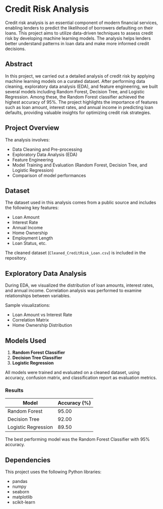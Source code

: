 # Credit Risk Analysis

Credit risk analysis is an essential component of modern financial services, enabling lenders to predict the likelihood of borrowers defaulting on their loans. This project aims to utilize data-driven techniques to assess credit risk by developing machine learning models. The analysis helps lenders better understand patterns in loan data and make more informed credit decisions.
## Abstract
In this project, we carried out a detailed analysis of credit risk by applying machine learning models on a curated dataset. After performing data cleaning, exploratory data analysis (EDA), and feature engineering, we built several models including Random Forest, Decision Tree, and Logistic Regression. Among these, the Random Forest classifier achieved the highest accuracy of 95%. The project highlights the importance of features such as loan amount, interest rates, and annual income in predicting loan defaults, providing valuable insights for optimizing credit risk strategies.

## Project Overview

The analysis involves:
- Data Cleaning and Pre-processing
- Exploratory Data Analysis (EDA)
- Feature Engineering
- Model Training and Evaluation (Random Forest, Decision Tree, and Logistic Regression)
- Comparison of model performances

## Dataset

The dataset used in this analysis comes from a public source and includes the following key features:
- Loan Amount
- Interest Rate
- Annual Income
- Home Ownership
- Employment Length
- Loan Status, etc.

The cleaned dataset (`Cleaned_CreditRisk_Loan.csv`) is included in the repository.

## Exploratory Data Analysis

During EDA, we visualized the distribution of loan amounts, interest rates, and annual income. Correlation analysis was performed to examine relationships between variables.

Sample visualizations:
- Loan Amount vs Interest Rate
- Correlation Matrix
- Home Ownership Distribution

## Models Used

1. **Random Forest Classifier**
2. **Decision Tree Classifier**
3. **Logistic Regression**

All models were trained and evaluated on a cleaned dataset, using accuracy, confusion matrix, and classification report as evaluation metrics.

### Results

| Model               | Accuracy (%) |
|---------------------|--------------|
| Random Forest       | 95.00        |
| Decision Tree       | 92.00        |
| Logistic Regression | 89.50        |

The best performing model was the Random Forest Classifier with 95% accuracy.

## Dependencies

This project uses the following Python libraries:
- pandas
- numpy
- seaborn
- matplotlib
- scikit-learn

